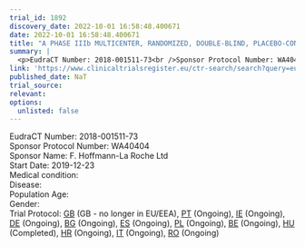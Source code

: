 ```yaml
---
trial_id: 1892
discovery_date: 2022-10-01 16:58:48.400671
date: 2022-10-01 16:58:48.400671
title: "A PHASE IIIb MULTICENTER, RANDOMIZED, DOUBLE-BLIND, PLACEBO-CONTROLLED STUDY TO EVALUATE THE EFFICACY AND SAFETY OF OCRELIZUMAB IN ADULTS WITH PRIMARY PROGRESSIVE MULTIPLE SCLEROSIS"
summary: |
  <p>EudraCT Number: 2018-001511-73<br />Sponsor Protocol Number: WA40404<br />Sponsor Name: F. Hoffmann-La Roche Ltd<br />Start Date: 2019-12-23<br />Medical condition: <br />Disease: <br />Population Age: <br />Gender: <br />Trial Protocol: <a href="https://www.clinicaltrialsregister.eu/ctr-search/trial/2018-001511-73/GB">GB</a> (GB - no longer in EU/EEA), <a href="https://www.clinicaltrialsregister.eu/ctr-search/trial/2018-001511-73/PT">PT</a> (Ongoing), <a href="https://www.clinicaltrialsregister.eu/ctr-search/trial/2018-001511-73/IE">IE</a> (Ongoing), <a href="https://www.clinicaltrialsregister.eu/ctr-search/trial/2018-001511-73/DE">DE</a> (Ongoing), <a href="https://www.clinicaltrialsregister.eu/ctr-search/trial/2018-001511-73/BG">BG</a> (Ongoing), <a href="https://www.clinicaltrialsregister.eu/ctr-search/trial/2018-001511-73/ES">ES</a> (Ongoing), <a href="https://www.clinicaltrialsregister.eu/ctr-search/trial/2018-001511-73/PL">PL</a> (Ongoing), <a href="https://www.clinicaltrialsregister.eu/ctr-search/trial/2018-001511-73/BE">BE</a> (Ongoing), <a href="https://www.clinicaltrialsregister.eu/ctr-search/trial/2018-001511-73/HU">HU</a> (Completed), <a href="https://www.clinicaltrialsregister.eu/ctr-search/trial/2018-001511-73/HR">HR</a> (Ongoing), <a href="https://www.clinicaltrialsregister.eu/ctr-search/trial/2018-001511-73/IT">IT</a> (Ongoing), <a href="https://www.clinicaltrialsregister.eu/ctr-search/trial/2018-001511-73/RO">RO</a> (Ongoing)</p>
link: 'https://www.clinicaltrialsregister.eu/ctr-search/search?query=eudract_number:2018-001511-73'
published_date: NaT
trial_source: 
relevant: 
options:
  unlisted: false
---
```

<p>EudraCT Number: 2018-001511-73<br />Sponsor Protocol Number: WA40404<br />Sponsor Name: F. Hoffmann-La Roche Ltd<br />Start Date: 2019-12-23<br />Medical condition: <br />Disease: <br />Population Age: <br />Gender: <br />Trial Protocol: <a href="https://www.clinicaltrialsregister.eu/ctr-search/trial/2018-001511-73/GB">GB</a> (GB - no longer in EU/EEA), <a href="https://www.clinicaltrialsregister.eu/ctr-search/trial/2018-001511-73/PT">PT</a> (Ongoing), <a href="https://www.clinicaltrialsregister.eu/ctr-search/trial/2018-001511-73/IE">IE</a> (Ongoing), <a href="https://www.clinicaltrialsregister.eu/ctr-search/trial/2018-001511-73/DE">DE</a> (Ongoing), <a href="https://www.clinicaltrialsregister.eu/ctr-search/trial/2018-001511-73/BG">BG</a> (Ongoing), <a href="https://www.clinicaltrialsregister.eu/ctr-search/trial/2018-001511-73/ES">ES</a> (Ongoing), <a href="https://www.clinicaltrialsregister.eu/ctr-search/trial/2018-001511-73/PL">PL</a> (Ongoing), <a href="https://www.clinicaltrialsregister.eu/ctr-search/trial/2018-001511-73/BE">BE</a> (Ongoing), <a href="https://www.clinicaltrialsregister.eu/ctr-search/trial/2018-001511-73/HU">HU</a> (Completed), <a href="https://www.clinicaltrialsregister.eu/ctr-search/trial/2018-001511-73/HR">HR</a> (Ongoing), <a href="https://www.clinicaltrialsregister.eu/ctr-search/trial/2018-001511-73/IT">IT</a> (Ongoing), <a href="https://www.clinicaltrialsregister.eu/ctr-search/trial/2018-001511-73/RO">RO</a> (Ongoing)</p>
